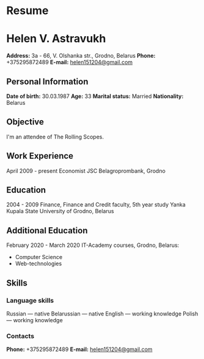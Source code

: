 # Resume


# Helen V. Astravukh

**Address:** 3a - 66, V. Olshanka str., Grodno, Belarus
**Phone:** +375295872489
**E-mail:** helen151204@gmail.com

## Personal Information
**Date of birth:**  30.03.1987
**Age:**  33
**Marital status:**  Married
**Nationality:**  Belarus

## Objective
I'm an attendee of The Rolling Scopes.

## Work Experience
April 2009 - present Economist
JSC Belagroprombank, Grodno

## Education
2004 - 2009 
Finance, Finance and Credit faculty,
5th year study
Yanka Kupala State University of Grodno, Belarus

## Additional Education
February 2020 - March 2020 
IT-Academy courses, Grodno, Belarus:
- Computer Science
- Web-technologies

## Skills
### Language skills
Russian — native
Belarussian — native
English — working knowledge
Polish — working knowledge

### Contacts
**Phone:** +375295872489
**E-mail:** helen151204@gmail.com
